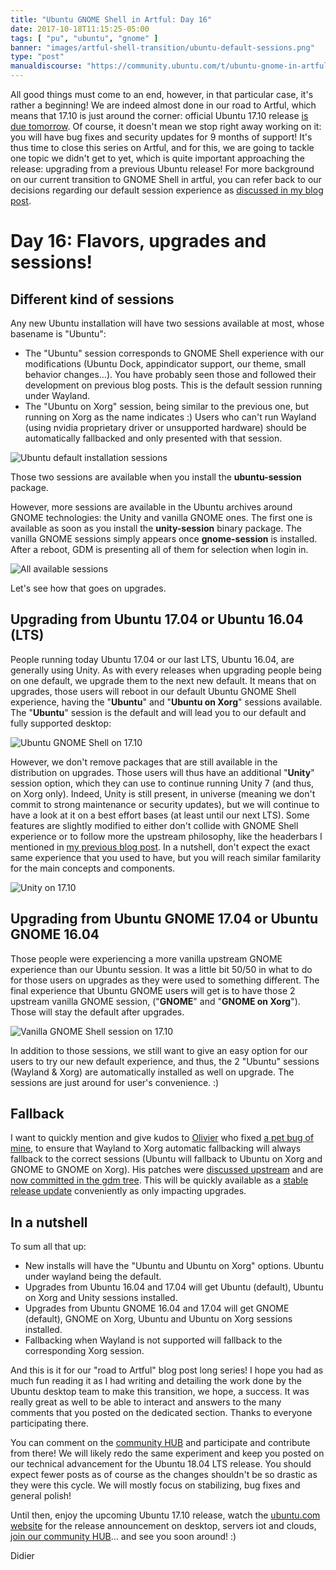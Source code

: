 ```yaml
---
title: "Ubuntu GNOME Shell in Artful: Day 16"
date: 2017-10-18T11:15:25-05:00
tags: [ "pu", "ubuntu", "gnome" ]
banner: "images/artful-shell-transition/ubuntu-default-sessions.png"
type: "post"
manualdiscourse: "https://community.ubuntu.com/t/ubuntu-gnome-in-artful-day-16/790"
---
```


All good things must come to an end, however, in that particular case, it's rather a beginning! We are indeed almost done in our road to Artful, which means that 17.10 is just around the corner: official Ubuntu 17.10 release [is due tomorrow](https://wiki.ubuntu.com/ArtfulAardvark/ReleaseSchedule). Of course, it doesn't mean we stop right away working on it: you will have bug fixes and security updates for 9 months of support! It's thus time to close this series on Artful, and for this, we are going to tackle one topic we didn't get to yet, which is quite important approaching the release: upgrading from a previous Ubuntu release! For more background on our current transition to GNOME Shell in artful, you can refer back to our decisions regarding our default session experience as [discussed in my blog post](/2017/08/03/ubuntu--guadec-2017-and-plans-for-gnome-shell-migration/).

# Day 16: Flavors, upgrades and sessions!

## Different kind of sessions

Any new Ubuntu installation will have two sessions available at most, whose basename is "Ubuntu": 

* The "Ubuntu" session corresponds to GNOME Shell experience with our modifications (Ubuntu Dock, appindicator support, our theme, small behavior changes…). You have probably seen those and followed their development on previous blog posts. This is the default session running under Wayland.
* The "Ubuntu on Xorg" session, being similar to the previous one, but running on Xorg as the name indicates :) Users who can't run Wayland (using nvidia proprietary driver or unsupported hardware) should be automatically fallbacked and only presented with that session.

![Ubuntu default installation sessions](/images/artful-shell-transition/ubuntu-default-sessions.png)

Those two sessions are available when you install the **ubuntu-session** package.

However, more sessions are available in the Ubuntu archives around GNOME technologies: the Unity and vanilla GNOME ones. The first one is available as soon as you install the **unity-session** binary package. The vanilla GNOME sessions simply appears once **gnome-session** is installed. After a reboot, GDM is presenting all of them for selection when login in.

![All available sessions](/images/artful-shell-transition/ubuntu-available-sessions.png)

Let's see how that goes on upgrades.

## Upgrading from Ubuntu 17.04 or Ubuntu 16.04 (LTS)

People running today Ubuntu 17.04 or our last LTS, Ubuntu 16.04, are generally using Unity. As with every releases when upgrading people being on one default, we upgrade them to the next new default. It means that on upgrades, those users will reboot in our default Ubuntu GNOME Shell experience, having the "**Ubuntu**" and "**Ubuntu on Xorg**" sessions available. The "**Ubuntu**" session is the default and will lead you to our default and fully supported desktop:

![Ubuntu GNOME Shell on 17.10](/images/artful-shell-transition/final_freeze_ubuntu_17.10_desktop.png)

However, we don't remove packages that are still available in the distribution on upgrades. Those users will thus have an additional "**Unity**" session option, which they can use to continue running Unity 7 (and thus, on Xorg only). Indeed, Unity is still present, in universe (meaning we don't commit to strong maintenance or security updates), but we will continue to have a look at it on a best effort bases (at least until our next LTS). Some features are slightly modified to either don't collide with GNOME Shell experience or to follow more the upstream philosophy, like the headerbars I mentioned in [my previous blog post](/2017/10/16/ubuntu-gnome-shell-in-artful-day-15/). In a nutshell, don't expect the exact same experience that you used to have, but you will reach similar familarity for the main concepts and components.

![Unity on 17.10](/images/artful-shell-transition/unity-17.10.png)

## Upgrading from Ubuntu GNOME 17.04 or Ubuntu GNOME 16.04

Those people were experiencing a more vanilla upstream GNOME experience than our Ubuntu session. It was a little bit 50/50 in what to do for those users on upgrades as they were used to something different. The final experience that Ubuntu GNOME users will get is to have those 2 upstream vanilla GNOME session, ("**GNOME**" and "**GNOME on Xorg**"). Those will stay the default after upgrades.

![Vanilla GNOME Shell session on 17.10](/images/artful-shell-transition/vanilla-gnome-17.10.png)

In addition to those sessions, we still want to give an easy option for our users to try our new default experience, and thus, the 2 "Ubuntu" sessions (Wayland & Xorg) are automatically installed as well on upgrade. The sessions are just around for user's convenience. :)

## Fallback

I want to quickly mention and give kudos to [Olivier](https://launchpad.net/~osomon) who fixed [a pet bug of mine](https://launchpad.net/bugs/1718446), to ensure that Wayland to Xorg automatic fallbacking will always fallback to the correct sessions (Ubuntu will fallback to Ubuntu on Xorg and GNOME to GNOME on Xorg). His patches were [discussed upstream](https://bugzilla.gnome.org/show_bug.cgi?id=788552) and are [now committed in the gdm tree](https://git.gnome.org/browse/gdm/commit/?id=0c9f6629bf2b25898375d020603efd3326f8824d). This will be quickly available as a [stable release update](https://wiki.ubuntu.com/StableReleaseUpdates) conveniently as only impacting upgrades.

## In a nutshell

To sum all that up:

* New installs will have the "Ubuntu and Ubuntu on Xorg" options. Ubuntu under wayland being the default.
* Upgrades from Ubuntu 16.04 and 17.04 will get Ubuntu (default), Ubuntu on Xorg and Unity sessions installed.
* Upgrades from Ubuntu GNOME 16.04 and 17.04 will get GNOME (default), GNOME on Xorg, Ubuntu and Ubuntu on Xorg sessions installed.
* Fallbacking when Wayland is not supported will fallback to the corresponding Xorg session.

And this is it for our "road to Artful" blog post long series! I hope you had as much fun reading it as I had writing and detailing the work done by the Ubuntu desktop team to make this transition, we hope, a success. It was really great as well to be able to interact and answers to the many comments that you posted on the dedicated section. Thanks to everyone participating there.

You can comment on the [community HUB]() and participate and contribute from there! We will likely redo the same experiment and keep you posted on our technical advancement for the Ubuntu 18.04 LTS release. You should expect fewer posts as of course as the changes shouldn't be so drastic as they were this cycle. We will mostly focus on stabilizing, bug fixes and general polish!

Until then, enjoy the upcoming Ubuntu 17.10 release, watch the [ubuntu.com website](https://www.ubuntu.com/) for the release announcement on desktop, servers iot and clouds, [join our community HUB](https://community.ubuntu.com/)… and see you soon around! :)

Didier
